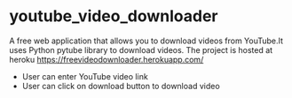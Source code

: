 # youtube_video_downloader

A free web application that allows you to download videos from YouTube.It uses Python pytube library to download videos.
The project is hosted at heroku <a href="https://freevideodownloader.herokuapp.com/">https://freevideodownloader.herokuapp.com/</a>

- User can enter YouTube video link
- User can click on download button to download video



